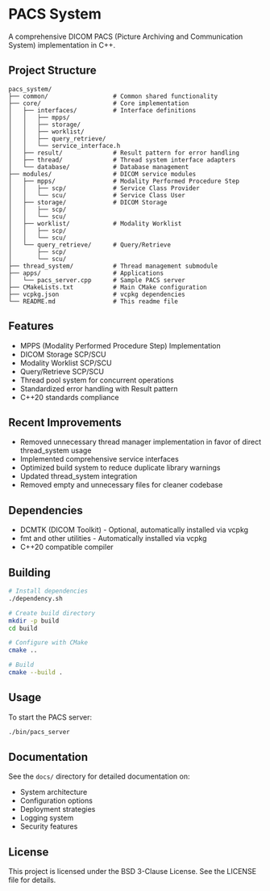 # PACS System

A comprehensive DICOM PACS (Picture Archiving and Communication System) implementation in C++.

## Project Structure

```
pacs_system/
├── common/                  # Common shared functionality
├── core/                    # Core implementation
│   ├── interfaces/          # Interface definitions
│   │   ├── mpps/
│   │   ├── storage/
│   │   ├── worklist/
│   │   ├── query_retrieve/
│   │   └── service_interface.h
│   ├── result/              # Result pattern for error handling
│   ├── thread/              # Thread system interface adapters
│   └── database/            # Database management
├── modules/                 # DICOM service modules
│   ├── mpps/                # Modality Performed Procedure Step
│   │   ├── scp/             # Service Class Provider
│   │   └── scu/             # Service Class User
│   ├── storage/             # DICOM Storage
│   │   ├── scp/
│   │   └── scu/
│   ├── worklist/            # Modality Worklist
│   │   ├── scp/
│   │   └── scu/
│   └── query_retrieve/      # Query/Retrieve
│       ├── scp/
│       └── scu/
├── thread_system/           # Thread management submodule
├── apps/                    # Applications
│   └── pacs_server.cpp      # Sample PACS server
├── CMakeLists.txt           # Main CMake configuration
├── vcpkg.json               # vcpkg dependencies
└── README.md                # This readme file
```

## Features

- MPPS (Modality Performed Procedure Step) Implementation
- DICOM Storage SCP/SCU
- Modality Worklist SCP/SCU
- Query/Retrieve SCP/SCU
- Thread pool system for concurrent operations
- Standardized error handling with Result pattern
- C++20 standards compliance

## Recent Improvements

- Removed unnecessary thread manager implementation in favor of direct thread_system usage
- Implemented comprehensive service interfaces
- Optimized build system to reduce duplicate library warnings
- Updated thread_system integration
- Removed empty and unnecessary files for cleaner codebase

## Dependencies

- DCMTK (DICOM Toolkit) - Optional, automatically installed via vcpkg
- fmt and other utilities - Automatically installed via vcpkg
- C++20 compatible compiler

## Building

```bash
# Install dependencies
./dependency.sh

# Create build directory
mkdir -p build
cd build

# Configure with CMake
cmake ..

# Build
cmake --build .
```

## Usage

To start the PACS server:

```bash
./bin/pacs_server
```

## Documentation

See the `docs/` directory for detailed documentation on:

- System architecture
- Configuration options
- Deployment strategies
- Logging system
- Security features

## License

This project is licensed under the BSD 3-Clause License. See the LICENSE file for details.